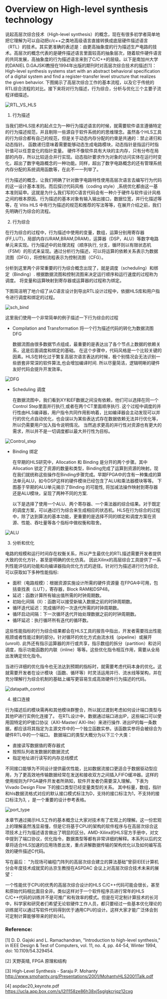 # Overview on High-level synthesis technology

说起高层次综合技术（High-level synthesis）的概念，现在有很多初学者简单地把它理解为可以自动把c/c++之类地高级语言直接转换成底层硬件描述语言（RTL）的技术。其实更准确的表述是：由更高抽象度的行为描述生产电路的技术。高层次的概念代表的是硬件描述语言里面较高的抽象层次，随着软件硬件语言的共同发展，高抽象度的行为描述语言来到了C/C++的层级。以下是南加州大学的DANIEL D.GAJSKI教授在1994年出版的期刊时对高层次综合技术的描述[1]：High-level synthesis systems start with an abstract behavioral specification of a digital system and find a register-transfer level structure that realizes the given behavior. 下图揭示了高层次综合工作的基本流程，以及它于传统的RTL综合流程的对比。接下来将对行为描述，行为综合，分析与优化三个主要子流程详细描述。

![RTL_VS_HLS](./img/RTL_VS_HLS.png) 

1. 行为描述

当我们把HLS技术的起点立为一种行为描述语言的时候，就需要软件语言遵循特定的行为描述规范，并且剔除一些源自于软件系统的的思维理念。虽然各个HLS工具的行为综合都有自己的规范，但是关于动态内存分配的约束是共通的：禁止递归和动态指针。
函数递归意味着需要能够动态生成电路模块，动态指针是指运行时指针值可以任意变化的指针变量。 硬件不像软件具有大块的主内存，只有分布在局部的内存，所以比较适合并行实现。动态指针要求作为对象的访问实体在运行时变化，超出了数字电路概念的一种功能。同样，超出了数字电路概念的还有管理系统内存分配的系统调用函数等，在此不一一列举了。

行为描述的概念，让我们明确了针对数字电路特性使用高层次语言去编写行为代码的这一设计基本准则。而后探讨代码风格（coding style）,系统优化都由这一基本准则延申。这就是为什么我们写的C语言代码会有一种介于硬件与软件设计风格之间的根本原因。行为描述的基本对象有输入输出接口，数据位宽，并行化描述等等，在 Vitis HLS 中有行为描述的规范和推荐的写法等等，在展开介绍之前，我们先明确行为综合的流程。

2. 行为综合

在行为综合的过程中，行为描述中使用的变量，数组，运算分别用寄存器(FF,LUT)，局部内存(URAM,BRAM,DRAM)，运算器（DSP，ALU）等数字电路单元来实现。行为描述中的处理流程（顺序执行, 分支，循环则以有限状态机（FSM）的形式来呈现。通过分析行为描述，可以将运算的依赖关系表示为数据流图（DFG），将控制流程表示为控制流图（CFG）。

分析到这里两个非常重要的行为综合概念出现了，就是调度（scheduling）和绑定（Binding）.
根据数据流图和控制流图来决定运行顺序和运行速度的过程称为调度。
将变量和运算映射到寄存器或运算器的过程称为绑定。

下图简洁明了地介绍了从C语言设计到导出RTL设计过程中，依据HLS库和用户指令进行调度和绑定的过程。

![sch_bind](./img/sch_bind.png)


这里我们使用一个非常简单的例子描述一下行为综合的过程
- Compilation and Transformation 将一个行为描述代码的转化为数据流图DFG 

     数据流图由很多数据节点组成，最重要的是表达出了各个节点上数据的依赖关系，这是后面调度和绑定的基础。
     在这个步骤中，代码风格是一个比较关键的因素。HLS在转化过于繁复高层次语言表达的时候，极个别情况会无法识别一些嵌套非常深的软件算法,也会增加编译时间. 所以尽量简洁，逻辑明晰的硬件友好代码会提升开发效率。

![DFG](./img/DFG.png)

- Scheduling 调度

    在数据流图中，我们看到XY和EF数据之间没有依赖，他们可以选择在同一个Control Step里面并行执行,或者在两个CT里面顺序执行.
    这个过程中调度的并行性由HLS编译器，用户指令共同作用影响着，比如编译器会主动发现可以并行的优化点自动优化，也会误以为某些表达式存在数据依赖无法并行优化等，所以仍需要用户加入指令说明情况。 当然追求更高的并行性对资源也有更大的需求，所以并不是一切调度都以最大并行性为目标。

![Control_step](./img/Control_step.png)

- Binding 绑定

    在早期的HLS研究中，Allocation 和 Binding 是分开的两个步骤。其中Allocation 锁定了资源的数量和类型，Binding完成了运算到资源的映射。现在我们就统称这些操作在Binding步骤完成。早期FPGA中的含有一种集成的算法单元ALU，如今DSP这样的硬件模块已经包含了ALU和乘法器模块等等。
    下图基于早期的ALU单元揭示了Binding 的可能性, 将加减法操作映射到寄存器还是ALU模块，呈现了两种不同的方案.

    以下是选择了使用一个ALU、两个寄存器、一个乘法器的综合结果。对于既定的调度方案，可以通过行为综合来生成相应的状态机。HLS在行为综合的过程中，除了达到算法的基本功能，更重要的是选择不同的绑定和调度方案在资源、性能、吞吐量等各个指标中做权衡和取舍。

![ALU](./img/ALU.png)

3. 分析和优化

电路的规模和运行时间存在权衡关系，所以产生最优化的RTL描述需要开发者提供大致的优化方针，甚至是明确的优化仿真。
因此Xilinx的高层综合工具提供了一系列性能评估的功能和向编译器指向优化方式的途径。针对行为描述进行行为综合,可以获取如下多种性能指标:

- 面积（电路规模）：根据资源实施设计所需的硬件资源量
在FPGA中可用，包括查找表（LUT），寄存器，Block RAM和DSP48。
- 延迟：函数计算所有输出值所需的时钟周期数。
- 初始化间隔（II）：函数可以接受新输入数据之前的时钟周期数。
- 循环迭代延迟：完成循环的一次迭代所需的时钟周期数。
- 循环启动间隔：下一次循环迭代开始处理数据之前的时钟周期数。
- 循环延迟：执行循环所有迭代的循环数。

这些性能指标的行为综合结果都会在HLS工具的报告中指出，开发者需要找出性能瓶颈或者性能过剩的部分。针对循环的优化方式由流水线（pipeline）或展开(unroll). 此外还有指示运算器的并行或共享，指示数组的拆分（partition）和访问调度，指示功能函数的内联（inline）等等。这些优化指令相互作用，需要从全局出发确定优化指令。

当进行详细的优化指令也无法达到预期的指标时，就需要考虑代码本身的优化。这就需要开发者在设计模块（函数、循环等）时灵活运用并行、流水线等架构，并在充分理解行为综合机制的基础上编写更容易生成高效硬件行为描述的代码。

![datapath_control](./img/datapath_control.png)

4. 接口连接

行为描述后的模块需再和其他模块群整合，所以就过渡到考虑如何设计端口类型与其他IP进行实例化连接了。
在RTL设计中，数据通过端口进出IP，这些端口可以使用固特定的IP接口协议（AXI-Master/ AXI-lite）来进行操作. 进出IP的每一条数据，都应该将其指定为主源文件中的一个独立函数实参。该函数实参将会被综合为硬件RTL中的一个端口。
数据端口的类型大概分为以下三个大类：
- 直接读写数据值的寄存器式
- 按照队列收发数据的数据流式
- 指定地址进行读写的内存总线模式

不同接口能够为不同设计提供最优性能，比如数据流接口更适合于数据驱动型应用，为了更高效地传输数据经常在发送和接收双方之间插入FIFO缓冲器。这样的使用规则为FPGA硬件开发者所熟知，软件开发者仍需要深入理解。
下表为Vivado Design Flow 下的接口类型已经变量类型的关系。 其中标量，数组，指针和hls数据流格式对应的默认接口模式标注为D，支持的接口标注为1，不支持的接口标注为3, ，是一个重要的设计参考表格。

![port_type](./img/port_type.png)

本章节通过揭示HLS工作的基本概念让大家对技术有了宏观上的理解。这一份宏观上的理解虽然浅显易懂，但是它将基于CPU的架构的软件程序与在高层次综合这项技术上行为描述语言做出了明显的区分。AMD-Xilinx的HLS官方手册中，对文中提到了端口协议，优化指令，数据类型等都有非常详细的解释。本系列以后的文章将适合HLS加速的应用场景出发，重点讲解数据传输的架构优化以及如何编写高效的硬件描述C代码。

写在最后：
"为现场可编程门阵列的高层次综合建立的算法基础”曾获IEEE计算机分会年度技术成就奖的丛京生教授在ASPDAC 会议上对高层次综合技术未来的展望：

一个性能优于CPU的优秀的高层次综合设计的HLS C/C++代码可能会很长，甚至和原始代码相比面目全非。类似这样对于一个软件程序员进行常年的HLS C/C++代码的训练并不是可推广和有效率的模式。但是在可定制计算技术的长河中，科学家和研究者们希望无论软硬件工作人员，都只要经过一些基本优化理论的训练就可以通过写软件代码得到优于通用CPU的设计。这样大家才能广泛体会到可定制计算能够带来的好处[4]。

### Reference:

[1] D. D. Gajski and L. Ramachandran, "Introduction to high-level synthesis," in IEEE Design & Test of Computers, vol. 11, no. 4, pp. 44-54, Winter 1994, doi: 10.1109/54.329454.

[2] 天野英晴, FPGA 原理和结构 

[3] High-Level Synthesis - Saraju P. Mohanty http://www.smohanty.org/Presentations/2001/MohantyHLS2001Talk.pdf

[4] aspdac20_keynote.pdf https://ucla.app.box.com/s/l2l1158ze86h38xj5sglgkcrjqz12cxg

